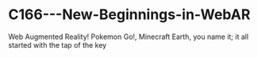 # C166---New-Beginnings-in-WebAR
Web Augmented Reality! Pokemon Go!, Minecraft Earth, you name it; it all started with the tap of the key
